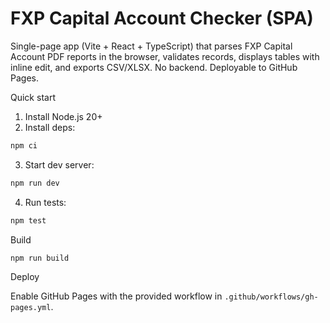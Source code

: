 # FXP Capital Account Checker (SPA)

Single-page app (Vite + React + TypeScript) that parses FXP Capital Account PDF reports in the browser, validates records, displays tables with inline edit, and exports CSV/XLSX. No backend. Deployable to GitHub Pages.

Quick start

1. Install Node.js 20+
2. Install deps:

```bash
npm ci
```

3. Start dev server:

```bash
npm run dev
```

4. Run tests:

```bash
npm test
```

Build

```bash
npm run build
```

Deploy

Enable GitHub Pages with the provided workflow in `.github/workflows/gh-pages.yml`.

